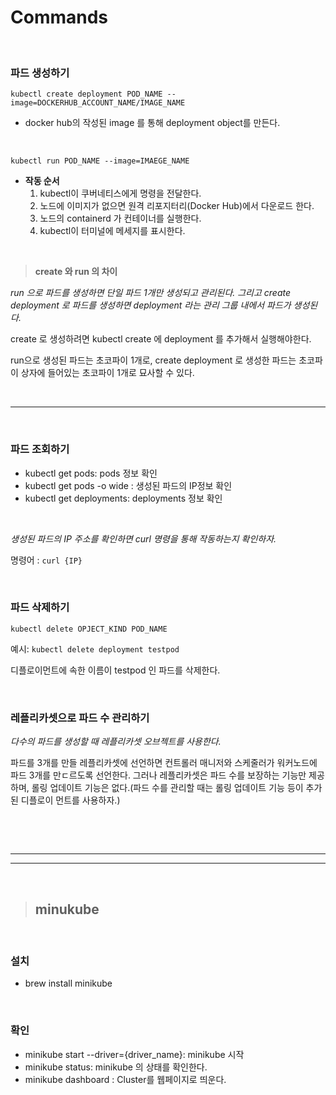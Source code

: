 # Commands


<br>

### **파드 생성하기**
`kubectl create deployment POD_NAME --image=DOCKERHUB_ACCOUNT_NAME/IMAGE_NAME`

- docker hub의 작성된 image 를 통해 deployment object를 만든다.



<br>

`kubectl run POD_NAME --image=IMAEGE_NAME`
- **작동 순서**
    1. kubectl이 쿠버네티스에게 명령을 전달한다.
    2. 노드에 이미지가 없으면 원격 리포지터리(Docker Hub)에서 다운로드 한다.
    3. 노드의 containerd 가 컨테이너를 실행한다.
    4. kubectl이 터미널에 메세지를 표시한다.

<br>

> **create 와 run 의 차이**

*run 으로 파드를 생성하면 단일 파드 1개만 생성되고 관리된다. 그리고 create deployment 로 파드를 생성하면 deployment 라는 관리 그룹 내에서 파드가 생성된다.*

create 로 생성하려면 kubectl create 에 deployment 를 추가해서 실행해야한다. 

run으로 생성된 파드는 초코파이 1개로, create deployment 로 생성한 파드는 초코파이 상자에 들어있는 초코파이 1개로 묘사할 수 있다.

<br><hr><br>

### **파드 조회하기**
- kubectl get pods: pods 정보 확인
- kubectl get pods -o wide : 생성된 파드의 IP정보 확인
- kubectl get deployments: deployments 정보 확인

<br>

*생성된 파드의 IP 주소를 확인하면 curl 명령을 통해 작동하는지 확인하자.*

명령어 : `curl {IP}`

<br>

### **파드 삭제하기**
`kubectl delete OPJECT_KIND POD_NAME`

예시: `kubectl delete deployment testpod`

디플로이먼트에 속한 이름이 testpod 인 파드를 삭제한다.


<br>

### 레플리카셋으로 파드 수 관리하기
*다수의 파드를 생성할 때 레플리카셋 오브젝트를 사용한다.*

파드를 3개를 만들 레플리카셋에 선언하면 컨트롤러 매니저와 스케줄러가 워커노드에 파드 3개를 만ㄷ르도록 선언한다. 그러나 레플리카셋은 파드 수를 보장하는 기능만 제공하며, 롤링 업데이트 기능은 없다.(파드 수를 관리할 때는 롤링 업데이트 기능 등이 추가된 디플로이 먼트를 사용하자.)

<br>



<br><hr><hr><br>




> ## **minukube**
<br>

 ### **설치**
- brew install minikube 

<br>


### **확인**
- minikube start --driver={driver_name}: minikube 시작
- minikube status: minikube 의 상태를 확인한다.
- minikube dashboard : Cluster를 웹페이지로 띄운다.
